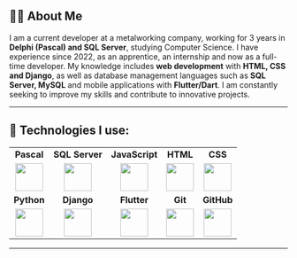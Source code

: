## 👨‍💻 About Me  
I am a current developer at a metalworking company, working for 3 years in **Delphi (Pascal) and SQL Server**, studying Computer Science. I have experience since 2022, as an apprentice, an internship and now as a full-time developer. My knowledge includes **web development** with **HTML, CSS and Django**, as well as database management languages ​​such as **SQL Server, MySQL** and mobile applications with **Flutter/Dart**. I am constantly seeking to improve my skills and contribute to innovative projects.

---

## 🚀 Technologies I use:

<table>
  <tr>
    <td align="center"><strong>Pascal</strong></td>
    <td align="center"><strong>SQL Server</strong></td>
    <td align="center"><strong>JavaScript</strong></td>
    <td align="center"><strong>HTML</strong></td>
    <td align="center"><strong>CSS</strong></td>
  </tr>
  <tr>
    <td align="center"><img src="https://upload.wikimedia.org/wikipedia/commons/thumb/9/9f/Pascal.svg/120px-Pascal.svg.png" width="50"/></td>
    <td align="center"><img src="https://cdn.jsdelivr.net/gh/devicons/devicon/icons/microsoftsqlserver/microsoftsqlserver-plain.svg" width="50"/></td>
    <td align="center"><img src="https://cdn.jsdelivr.net/gh/devicons/devicon/icons/javascript/javascript-original.svg" width="50"/></td>
    <td align="center"><img src="https://cdn.jsdelivr.net/gh/devicons/devicon/icons/html5/html5-original.svg" width="50"/></td>
    <td align="center"><img src="https://cdn.jsdelivr.net/gh/devicons/devicon/icons/css3/css3-original.svg" width="50"/></td>
  </tr>
  <tr>
    <td align="center"><strong>Python</strong></td>
    <td align="center"><strong>Django</strong></td>
    <td align="center"><strong>Flutter</strong></td>
    <td align="center"><strong>Git</strong></td>
    <td align="center"><strong>GitHub</strong></td>
  </tr>
  <tr>
    <td align="center"><img src="https://cdn.jsdelivr.net/gh/devicons/devicon/icons/python/python-original.svg" width="50"/></td>
    <td align="center"><img src="https://cdn.jsdelivr.net/gh/devicons/devicon/icons/django/django-plain.svg" width="50"/></td>
    <td align="center"><img src="https://cdn.jsdelivr.net/gh/devicons/devicon/icons/flutter/flutter-original.svg" width="50"/></td>
    <td align="center"><img src="https://cdn.jsdelivr.net/gh/devicons/devicon/icons/git/git-original.svg" width="50"/></td>
    <td align="center"><img src="https://cdn.jsdelivr.net/gh/devicons/devicon/icons/github/github-original.svg" width="50"/></td>
  </tr>
</table>

---
